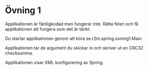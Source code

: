 Övning 1
========

Applikationen är färdigkodad men fungerar inte. Rätta felen och få applikationen att fungera som det är tänkt.

Du startar applikationen genom att köra se.r2m.spring.ovning1.Main

Applikationen tar de argument du skickar in och skriver ut en CRC32 checksumma.

Applikationen visar XML konfigurering av Spring.
